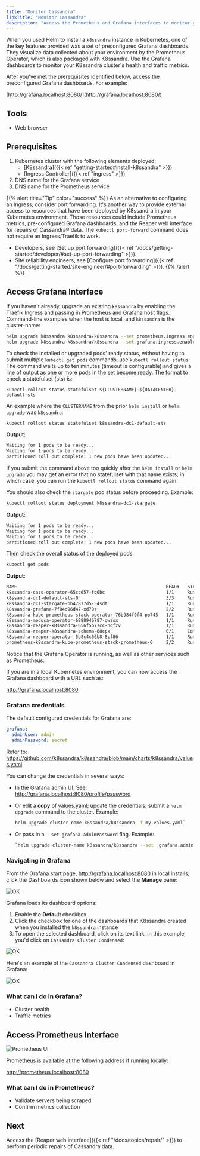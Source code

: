 ```yaml
---
title: "Monitor Cassandra"
linkTitle: "Monitor Cassandra"
description: "Access the Prometheus and Grafana interfaces to monitor your Apache Cassandra® cluster running in Kubernetes"
---
```


When you used Helm to install a `k8ssandra` instance in Kubernetes, one of the key features provided was a set of preconfigured Grafana dashboards. They visualize data collected about your environment by the Prometheus Operator, which is also packaged with K8ssandra. Use the Grafana dashboards to monitor your K8ssandra cluster's health and traffic metrics.  

After you've met the prerequisites identified below, access the preconfigured Grafana dashboards. For example:

[http://grafana.localhost:8080/](http://grafana.localhost:8080/)

## Tools

* Web browser

## Prerequisites

1. Kubernetes cluster with the following elements deployed:
   * [K8ssandra]({{< ref "getting-started#install-k8ssandra" >}})
   * [Ingress Controller]({{< ref "ingress" >}})
1. DNS name for the Grafana service 
1. DNS name for the Prometheus service

{{% alert title="Tip" color="success" %}}
As an alternative to configuring an Ingress, consider port forwarding. It's another way to provide external access to resources that have been deployed by K8ssandra in your Kubernetes environment. Those resources could include Prometheus metrics, pre-configured Grafana dashboards, and the Reaper web interface for repairs of Cassandra&reg; data. The `kubectl port-forward` command does not require an Ingress/Traefik to work. 

* Developers, see [Set up port forwarding]({{< ref "/docs/getting-started/developer/#set-up-port-forwarding" >}}).  
* Site reliability engineers, see [Configure port forwarding]({{< ref "/docs/getting-started/site-engineer/#port-forwarding" >}}). 
{{% /alert %}}

## Access Grafana Interface

If you haven't already, upgrade an existing `k8ssandra` by enabling the Traefik Ingress and passing in Prometheus and Grafana host flags. 
Command-line examples when the host is local, and `k8ssandra` is the cluster-name:

```bash
helm upgrade k8ssandra k8ssandra/k8ssandra --set prometheus.ingress.enabled=true,prometheus.ingress.host=localhost
helm upgrade k8ssandra k8ssandra/k8ssandra --set grafana.ingress.enabled=true,grafana.ingress.host=localhost
```

To check the installed or upgraded pods' ready status, without having to submit multiple `kubectl get pods` commands, use `kubectl rollout status`. The command waits up to ten minutes (timeout is configurable) and gives a line of output as one or more pods in the set become ready. The format to check a statefulset (sts) is: 

`kubectl rollout status statefulset ${CLUSTERNAME}-${DATACENTER}-default-sts`

An example where the `CLUSTERNAME` from the prior `helm install` or `helm upgrade` was `k8ssandra`:

```bash
kubectl rollout status statefulset k8ssandra-dc1-default-sts
```

**Output:**

```bash
Waiting for 1 pods to be ready...
Waiting for 1 pods to be ready...
partitioned roll out complete: 1 new pods have been updated...
```

If you submit the command above too quickly after the `helm install` or `helm upgrade` you may get an error that no statefulset with that name exists; in which case, you can run the `kubectl rollout status` command again.  

You should also check the `stargate` pod status before proceeding. Example:

```bash
kubectl rollout status deployment k8ssandra-dc1-stargate
```

**Output:**

```bash
Waiting for 1 pods to be ready...
Waiting for 1 pods to be ready...
Waiting for 1 pods to be ready...
partitioned roll out complete: 1 new pods have been updated...
```

Then check the overall status of the deployed pods.

```bash
kubectl get pods
```

**Output**:

```bash
NAME                                                        READY   STATUS      RESTARTS   AGE
k8ssandra-cass-operator-65cc657-fq6bc                       1/1     Running     0          12m
k8ssandra-dc1-default-sts-0                                 3/3     Running     0          12m
k8ssandra-dc1-stargate-bb47877d5-54sdt                      1/1     Running     0          10m
k8ssandra-grafana-7f84d96d47-xd79s                          2/2     Running     0          10m
k8ssandra-kube-prometheus-stack-operator-76b984f9f4-pp745   1/1     Running     0          10m
k8ssandra-medusa-operator-6888946787-qwzsx                  1/1     Running     2          10m
k8ssandra-reaper-k8ssandra-656f5b77cc-nqfzv                 1/1     Running     0          10m
k8ssandra-reaper-k8ssandra-schema-88cpx                     0/1     Completed   0          10m
k8ssandra-reaper-operator-5b8c4c66b8-8cf86                  1/1     Running     2          10m
prometheus-k8ssandra-kube-prometheus-stack-prometheus-0     2/2     Running     1          10m
```

Notice that the Grafana Operator is running, as well as other services such as Prometheus.

If you are in a local Kubernetes environment, you can now access the Grafana dashboard with a URL such as:

<http://grafana.localhost:8080>

### Grafana credentials

The default configured credentials for Grafana are:

```yaml
grafana:
  adminUser: admin
  adminPassword: secret
```

Refer to: <https://github.com/k8ssandra/k8ssandra/blob/main/charts/k8ssandra/values.yaml>

You can change the credentials in several ways:

* In the Grafana admin UI. See: <http://grafana.localhost:8080/profile/password>

* Or edit a **copy** of [values.yaml](https://github.com/k8ssandra/k8ssandra/blob/main/charts/k8ssandra/values.yaml); update the credentials; submit a `helm upgrade` command to the cluster. Example: 

    ```bash
    helm upgrade cluster-name k8ssandra/k8ssandra -f my-values.yaml`
    ```

* Or pass in a `--set grafana.adminPassword` flag. Example:

    ```bash
    `helm upgrade cluster-name k8ssandra/k8ssandra --set  grafana.adminPassword=NewpAssw0rd!`
    ```

### Navigating in Grafana

From the Grafana start page, <http://grafana.localhost:8080> in local installs, click the Dashboards icon shown below and select the **Manage** pane:

![OK](grafana-dashboards-icon.png)

Grafana loads its dashboard options:

1. Enable the **Default** checkbox.
1. Click the checkbox for one of the dashboards that K8ssandra created when you installed the `k8ssandra` instance
1. To open the selected dashboard, click on its text link. In this example, you'd click on `Cassandra Cluster Condensed`:

![OK](grafana-dashboards-default-selected1.png)

Here's an example of the `Cassandra Cluster Condensed` dashboard in Grafana:

![OK](grafana-cass-cluster-condensed.png)

### What can I do in Grafana?

* Cluster health
* Traffic metrics

## Access Prometheus Interface

![Prometheus UI](prometheus-example.png)

Prometheus is available at the following address if running locally:

<http://prometheus.localhost:8080>

### What can I do in Prometheus?

* Validate servers being scraped
* Confirm metrics collection

## Next

Access the [Reaper web interface]({{< ref "/docs/topics/repair/" >}}) to perform periodic repairs of Cassandra data.
